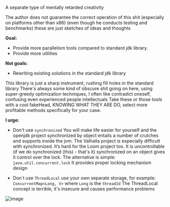 A separate type of mentally retarded creativity

The author does not guarantee the correct operation of this shit (especially on
platforms other than x86)
(even though he conducts testing and benchmarks)
these are just sketches of ideas and thoughts

**Goal:**
* Provide more parallelism tools compared to standard jdk library.
* Provide more utilities

**Not goals:**
* Rewriting existing solutions in the standard jdk library

This library is just a sharp instrument, rushing
fill holes in the standard library
There's always some kind of obscure shit going on here,
using super-greedy optimization techniques, I often like
contradict oneself, confusing even experienced people intellectuals
Take these or those tools with a cool fakeHead, KNOWING WHAT THEY ARE
DO, select more profitable methods specifically for your case.

**I urge:**
* Don't use ```synchronized``` You will make life easier for yourself and the openjdk project
synchronized by object entails a number of crutches and supports inside the jvm.
The Valhalla project is especially difficult with synchronized.
It’s hard for the Loom project too.
It is uncontrollable (if we do synchronized (this) - that's it) synchronized on an object gives it control over the lock.
The alternative is simple: ``java.util.concurrent.lock``
It provides proper locking mechanism design

* Don`t use ```ThreadLocal``` use your own separate storage, for example: ``ConcurrentMap<Long, V>`` where ``Long`` is the ``threadId``
The ThreadLocal concept is terrible, it's insecure and causes performance problems

![image](https://github.com/sunmisc/MyConcurrencyWorld/assets/49918694/43fb0920-1fcb-441e-b72f-f64e42008f64)

